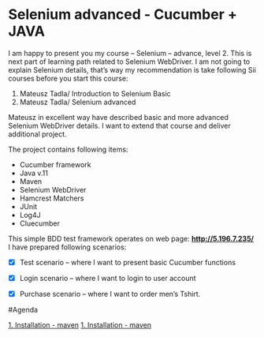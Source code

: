 # Selenium advanced - Cucumber + JAVA
I am happy to present you my course – Selenium – advance, level 2. 
This is next part of learning path related to Selenium WebDriver. I am not going to explain Selenium details, that’s way my recommendation is take following Sii courses before you start this course:  

    
1.  Mateusz Tadla/ Introduction to Selenium Basic
2.  Mateusz Tadla/ Selenium advanced
    

Mateusz in excellent way have described basic and more advanced Selenium WebDriver details. I want to extend that course and deliver additional project. 

The project contains following items:
    	
*  Cucumber framework
*  Java v.11
*  Maven
*  Selenium WebDriver
*  Hamcrest Matchers
*  JUnit
*  Log4J
*  Cluecumber

    	
This simple BDD test framework operates on web page: **http://5.196.7.235/**
I have prepared following scenarios:
    
  	
* [x]  Test scenario – where I want to present basic Cucumber functions
  	
* [x]  Login scenario – where I want to login to user account
    
* [x]  Purchase scenario – where I want to order men’s Tshirt.


#Agenda

[1. Installation - maven](/lectures/installation_maven.md)
[1. Installation - maven](/lectures/installation_maven.md)

